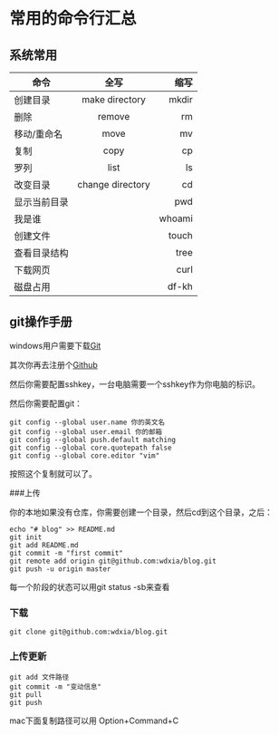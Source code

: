 # 常用的命令行汇总

## 系统常用

| 命令     |        全写        |     缩写 |
| ------ | :--------------: | -----: |
| 创建目录   |  make directory  |  mkdir |
| 删除     |      remove      |     rm |
| 移动/重命名 |       move       |     mv |
| 复制     |       copy       |     cp |
| 罗列     |       list       |     ls |
| 改变目录   | change directory |     cd |
| 显示当前目录 |                  |    pwd |
| 我是谁    |                  | whoami |
| 创建文件   |                  |  touch |
| 查看目录结构 |                  |   tree |
| 下载网页   |                  |   curl |
| 磁盘占用   |                  |  df-kh |

## git操作手册

windows用户需要下载[Git](https://git-scm.com/)

其次你再去注册个[Github](https://github.com/)

然后你需要配置sshkey，一台电脑需要一个sshkey作为你电脑的标识。

然后你需要配置git：

```
git config --global user.name 你的英文名
git config --global user.email 你的邮箱
git config --global push.default matching
git config --global core.quotepath false
git config --global core.editor "vim"
```

按照这个复制就可以了。

###上传

你的本地如果没有仓库，你需要创建一个目录，然后cd到这个目录，之后：

```
echo "# blog" >> README.md
git init
git add README.md
git commit -m "first commit"
git remote add origin git@github.com:wdxia/blog.git
git push -u origin master
```

每一个阶段的状态可以用git status -sb来查看

### 下载

```
git clone git@github.com:wdxia/blog.git
```

### 上传更新

```
git add 文件路径
git commit -m "变动信息"
git pull 
git push
```
mac下面复制路径可以用 Option+Command+C